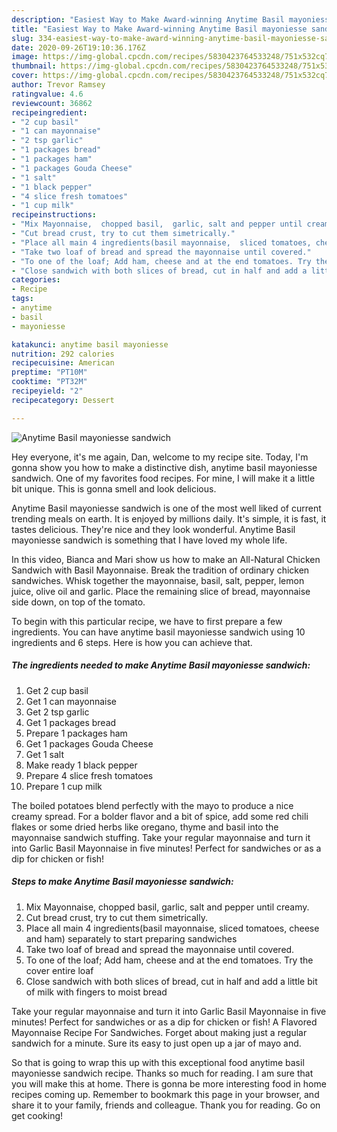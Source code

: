 ```yaml
---
description: "Easiest Way to Make Award-winning Anytime Basil mayoniesse sandwich"
title: "Easiest Way to Make Award-winning Anytime Basil mayoniesse sandwich"
slug: 334-easiest-way-to-make-award-winning-anytime-basil-mayoniesse-sandwich
date: 2020-09-26T19:10:36.176Z
image: https://img-global.cpcdn.com/recipes/5830423764533248/751x532cq70/anytime-basil-mayoniesse-sandwich-recipe-main-photo.jpg
thumbnail: https://img-global.cpcdn.com/recipes/5830423764533248/751x532cq70/anytime-basil-mayoniesse-sandwich-recipe-main-photo.jpg
cover: https://img-global.cpcdn.com/recipes/5830423764533248/751x532cq70/anytime-basil-mayoniesse-sandwich-recipe-main-photo.jpg
author: Trevor Ramsey
ratingvalue: 4.6
reviewcount: 36862
recipeingredient:
- "2 cup basil"
- "1 can mayonnaise"
- "2 tsp garlic"
- "1 packages bread"
- "1 packages ham"
- "1 packages Gouda Cheese"
- "1 salt"
- "1 black pepper"
- "4 slice fresh tomatoes"
- "1 cup milk"
recipeinstructions:
- "Mix Mayonnaise,  chopped basil,  garlic, salt and pepper until creamy."
- "Cut bread crust, try to cut them simetrically."
- "Place all main 4 ingredients(basil mayonnaise,  sliced tomatoes, cheese and ham) separately to start preparing sandwiches"
- "Take two loaf of bread and spread the mayonnaise until covered."
- "To one of the loaf; Add ham, cheese and at the end tomatoes. Try the cover entire loaf"
- "Close sandwich with both slices of bread, cut in half and add a little bit of milk with fingers to moist bread"
categories:
- Recipe
tags:
- anytime
- basil
- mayoniesse

katakunci: anytime basil mayoniesse 
nutrition: 292 calories
recipecuisine: American
preptime: "PT10M"
cooktime: "PT32M"
recipeyield: "2"
recipecategory: Dessert

---
```



![Anytime Basil mayoniesse sandwich](https://img-global.cpcdn.com/recipes/5830423764533248/751x532cq70/anytime-basil-mayoniesse-sandwich-recipe-main-photo.jpg)

Hey everyone, it's me again, Dan, welcome to my recipe site. Today, I'm gonna show you how to make a distinctive dish, anytime basil mayoniesse sandwich. One of my favorites food recipes. For mine, I will make it a little bit unique. This is gonna smell and look delicious.

Anytime Basil mayoniesse sandwich is one of the most well liked of current trending meals on earth. It is enjoyed by millions daily. It's simple, it is fast, it tastes delicious. They're nice and they look wonderful. Anytime Basil mayoniesse sandwich is something that I have loved my whole life.

In this video, Bianca and Mari show us how to make an All-Natural Chicken Sandwich with Basil Mayonnaise. Break the tradition of ordinary chicken sandwiches. Whisk together the mayonnaise, basil, salt, pepper, lemon juice, olive oil and garlic. Place the remaining slice of bread, mayonnaise side down, on top of the tomato.


To begin with this particular recipe, we have to first prepare a few ingredients. You can have anytime basil mayoniesse sandwich using 10 ingredients and 6 steps. Here is how you can achieve that.

<!--inarticleads1-->

##### The ingredients needed to make Anytime Basil mayoniesse sandwich:

1. Get 2 cup basil
1. Get 1 can mayonnaise
1. Get 2 tsp garlic
1. Get 1 packages bread
1. Prepare 1 packages ham
1. Get 1 packages Gouda Cheese
1. Get 1 salt
1. Make ready 1 black pepper
1. Prepare 4 slice fresh tomatoes
1. Prepare 1 cup milk


The boiled potatoes blend perfectly with the mayo to produce a nice creamy spread. For a bolder flavor and a bit of spice, add some red chili flakes or some dried herbs like oregano, thyme and basil into the mayonnaise sandwich stuffing. Take your regular mayonnaise and turn it into Garlic Basil Mayonnaise in five minutes! Perfect for sandwiches or as a dip for chicken or fish! 

<!--inarticleads2-->

##### Steps to make Anytime Basil mayoniesse sandwich:

1. Mix Mayonnaise,  chopped basil,  garlic, salt and pepper until creamy.
1. Cut bread crust, try to cut them simetrically.
1. Place all main 4 ingredients(basil mayonnaise,  sliced tomatoes, cheese and ham) separately to start preparing sandwiches
1. Take two loaf of bread and spread the mayonnaise until covered.
1. To one of the loaf; Add ham, cheese and at the end tomatoes. Try the cover entire loaf
1. Close sandwich with both slices of bread, cut in half and add a little bit of milk with fingers to moist bread


Take your regular mayonnaise and turn it into Garlic Basil Mayonnaise in five minutes! Perfect for sandwiches or as a dip for chicken or fish! A Flavored Mayonnaise Recipe For Sandwiches. Forget about making just a regular sandwich for a minute. Sure its easy to just open up a jar of mayo and. 

So that is going to wrap this up with this exceptional food anytime basil mayoniesse sandwich recipe. Thanks so much for reading. I am sure that you will make this at home. There is gonna be more interesting food in home recipes coming up. Remember to bookmark this page in your browser, and share it to your family, friends and colleague. Thank you for reading. Go on get cooking!
